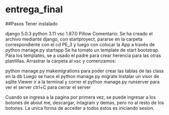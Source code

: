 # entrega_final

##Pasos Tener instalado

django 5.0.3
python 3.11
vsc 1.87.0
Pillow
Comentario: Se ha creado el archivo mediante django, con startproyect, pararse en la carpeta correspondiente con el cd PE_3 y luego con colocar la App a través de python manage.py startapp Se ha tomato un template de start bootstrap. Para los templates, se a usado el padre para crear herencia para las otras plantillas. Arrastrar la carpeta al vsc y comenzamos:

python manage.py makemigrations para poder crear las tablas de las class en la db
Luego se hace el python manage.py migrate
Instalar un visor de sqlite Viewer
ir a la terminal y correr el python manage.py runserver para ver el server
ctrl+C para cerrar el server

Cuando se ingresa a la pagina por primera vez, se puede ingresar a los botones de about me, descargar, intagram y demas, pero no al resto de los botones.
La unica forma de acceder a todos estos es iniciando sesion. 

